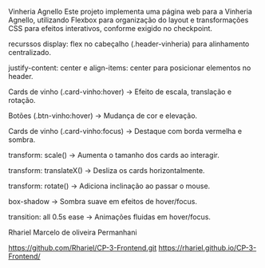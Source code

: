 Vinheria Agnello 
Este projeto implementa uma página web para a Vinheria Agnello, utilizando Flexbox para organização do layout e transformações CSS para efeitos interativos, conforme exigido no checkpoint.

recurssos
display: flex no cabeçalho (.header-vinheria) para alinhamento centralizado.

justify-content: center e align-items: center para posicionar elementos no header.

Cards de vinho (.card-vinho:hover) → Efeito de escala, translação e rotação.

Botões (.btn-vinho:hover) → Mudança de cor e elevação.

Cards de vinho (.card-vinho:focus) → Destaque com borda vermelha e sombra.

transform: scale() → Aumenta o tamanho dos cards ao interagir.

transform: translateX() → Desliza os cards horizontalmente.

transform: rotate() → Adiciona inclinação ao passar o mouse.

box-shadow → Sombra suave em efeitos de hover/focus.

transition: all 0.5s ease → Animações fluidas em hover/focus.

Rhariel Marcelo de oliveira Permanhani

https://github.com/Rhariel/CP-3-Frontend.git
https://rhariel.github.io/CP-3-Frontend/